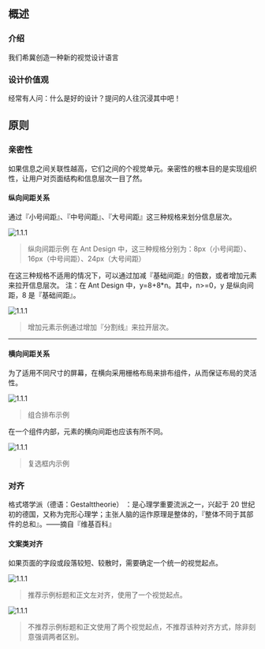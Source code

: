 ## 概述

### 介绍
我们希冀创造一种新的视觉设计语言





### 设计价值观
经常有人问：什么是好的设计？提问的人往沉浸其中吧！

## 原则

### 亲密性
如果信息之间关联性越高，它们之间的个视觉单元。亲密性的根本目的是实现组织性，让用户对页面结构和信息层次一目了然。
#### 纵向间距关系
 通过『小号间距』、『中号间距』、『大号间距』这三种规格来划分信息层次。

![1.1.1](1.1.1.png)
> 纵向间距示例 在 Ant Design 中，这三种规格分别为：8px（小号间距）、16px（中号间距）、24px（大号间距）

在这三种规格不适用的情况下，可以通过加减『基础间距』的倍数，或者增加元素来拉开信息层次。
注：在 Ant Design 中，y=8+8*n。其中，n>=0，y 是纵向间距，8 是『基础间距』。

![1.1.1](1.1.2.png)
> 增加元素示例通过增加『分割线』来拉开层次。

<hr>

#### 横向间距关系 
为了适用不同尺寸的屏幕，在横向采用栅格布局来排布组件，从而保证布局的灵活性。

![1.1.1](1.1.3.png)
> 组合排布示例

在一个组件内部，元素的横向间距也应该有所不同。

![1.1.1](1.1.4.png)
> 复选框内示例

### 对齐
格式塔学派（德语：Gestalttheorie） ：是心理学重要流派之一，兴起于 20 世纪初的德国，又称为完形心理学；主张人脑的运作原理是整体的，『整体不同于其部件的总和』。——摘自『维基百科』

#### 文案类对齐
如果页面的字段或段落较短、较散时，需要确定一个统一的视觉起点。

![1.1.1](1.1.5.png) 
> 推荐示例标题和正文左对齐，使用了一个视觉起点。

![1.1.1](1.1.6.png)
> 不推荐示例标题和正文使用了两个视觉起点，不推荐该种对齐方式，除非刻意强调两者区别。
